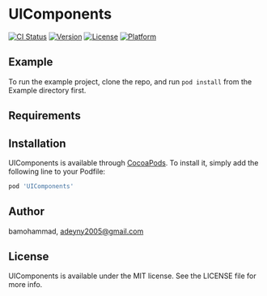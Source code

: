 # UIComponents

[![CI Status](https://img.shields.io/travis/bamohammad/UIComponents.svg?style=flat)](https://travis-ci.org/bamohammad/UIComponents)
[![Version](https://img.shields.io/cocoapods/v/UIComponents.svg?style=flat)](https://cocoapods.org/pods/UIComponents)
[![License](https://img.shields.io/cocoapods/l/UIComponents.svg?style=flat)](https://cocoapods.org/pods/UIComponents)
[![Platform](https://img.shields.io/cocoapods/p/UIComponents.svg?style=flat)](https://cocoapods.org/pods/UIComponents)

## Example

To run the example project, clone the repo, and run `pod install` from the Example directory first.

## Requirements

## Installation

UIComponents is available through [CocoaPods](https://cocoapods.org). To install
it, simply add the following line to your Podfile:

```ruby
pod 'UIComponents'
```

## Author

bamohammad, adeyny2005@gmail.com

## License

UIComponents is available under the MIT license. See the LICENSE file for more info.

